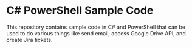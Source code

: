 # C# PowerShell Sample Code
This repository contains sample code in C# and PowerShell that can be used to do various things like send email, access Google Drive API, and create Jira tickets. 